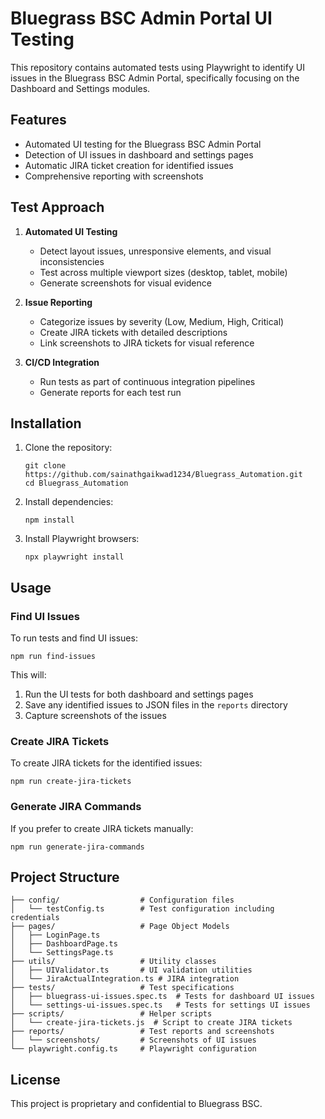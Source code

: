 # Bluegrass BSC Admin Portal UI Testing

This repository contains automated tests using Playwright to identify UI issues in the Bluegrass BSC Admin Portal, specifically focusing on the Dashboard and Settings modules.

## Features

- Automated UI testing for the Bluegrass BSC Admin Portal
- Detection of UI issues in dashboard and settings pages
- Automatic JIRA ticket creation for identified issues
- Comprehensive reporting with screenshots

## Test Approach

1. **Automated UI Testing**
   - Detect layout issues, unresponsive elements, and visual inconsistencies
   - Test across multiple viewport sizes (desktop, tablet, mobile)
   - Generate screenshots for visual evidence

2. **Issue Reporting**
   - Categorize issues by severity (Low, Medium, High, Critical)
   - Create JIRA tickets with detailed descriptions
   - Link screenshots to JIRA tickets for visual reference

3. **CI/CD Integration**
   - Run tests as part of continuous integration pipelines
   - Generate reports for each test run

## Installation

1. Clone the repository:
   ```
   git clone https://github.com/sainathgaikwad1234/Bluegrass_Automation.git
   cd Bluegrass_Automation
   ```

2. Install dependencies:
   ```
   npm install
   ```

3. Install Playwright browsers:
   ```
   npx playwright install
   ```

## Usage

### Find UI Issues

To run tests and find UI issues:

```
npm run find-issues
```

This will:
1. Run the UI tests for both dashboard and settings pages
2. Save any identified issues to JSON files in the `reports` directory
3. Capture screenshots of the issues

### Create JIRA Tickets

To create JIRA tickets for the identified issues:

```
npm run create-jira-tickets
```

### Generate JIRA Commands

If you prefer to create JIRA tickets manually:

```
npm run generate-jira-commands
```

## Project Structure

```
├── config/                  # Configuration files
│   └── testConfig.ts        # Test configuration including credentials
├── pages/                   # Page Object Models
│   ├── LoginPage.ts
│   ├── DashboardPage.ts
│   └── SettingsPage.ts 
├── utils/                   # Utility classes
│   ├── UIValidator.ts       # UI validation utilities
│   └── JiraActualIntegration.ts # JIRA integration
├── tests/                   # Test specifications
│   ├── bluegrass-ui-issues.spec.ts  # Tests for dashboard UI issues
│   └── settings-ui-issues.spec.ts   # Tests for settings UI issues
├── scripts/                 # Helper scripts
│   └── create-jira-tickets.js  # Script to create JIRA tickets
├── reports/                 # Test reports and screenshots
│   └── screenshots/         # Screenshots of UI issues
└── playwright.config.ts     # Playwright configuration
```

## License

This project is proprietary and confidential to Bluegrass BSC. 